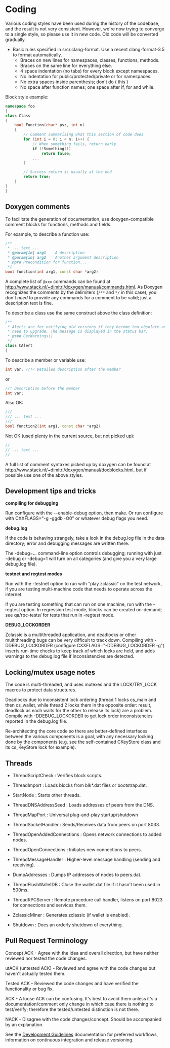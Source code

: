 Coding
====================

Various coding styles have been used during the history of the codebase,
and the result is not very consistent. However, we're now trying to converge to
a single style, so please use it in new code. Old code will be converted
gradually.
- Basic rules specified in src/.clang-format. Use a recent clang-format-3.5 to format automatically.
  - Braces on new lines for namespaces, classes, functions, methods.
  - Braces on the same line for everything else.
  - 4 space indentation (no tabs) for every block except namespaces.
  - No indentation for public/protected/private or for namespaces.
  - No extra spaces inside parenthesis; don't do ( this )
  - No space after function names; one space after if, for and while.

Block style example:
```c++
namespace foo
{
class Class
{
    bool Function(char* psz, int n)
    {
        // Comment summarising what this section of code does
        for (int i = 0; i < n; i++) {
            // When something fails, return early
            if (!Something())
                return false;
            ...
        }

        // Success return is usually at the end
        return true;
    }
}
}
```

Doxygen comments
-----------------

To facilitate the generation of documentation, use doxygen-compatible comment blocks for functions, methods and fields.

For example, to describe a function use:
```c++
/**
 * ... text ...
 * @param[in] arg1    A description
 * @param[in] arg2    Another argument description
 * @pre Precondition for function...
 */
bool function(int arg1, const char *arg2)
```
A complete list of `@xxx` commands can be found at http://www.stack.nl/~dimitri/doxygen/manual/commands.html.
As Doxygen recognizes the comments by the delimiters (`/**` and `*/` in this case), you don't
*need* to provide any commands for a comment to be valid; just a description text is fine.

To describe a class use the same construct above the class definition:
```c++
/**
 * Alerts are for notifying old versions if they become too obsolete and
 * need to upgrade. The message is displayed in the status bar.
 * @see GetWarnings()
 */
class CAlert
{
```

To describe a member or variable use:
```c++
int var; //!< Detailed description after the member
```

or
```cpp
//! Description before the member
int var;
```

Also OK:
```c++
///
/// ... text ...
///
bool function2(int arg1, const char *arg2)
```

Not OK (used plenty in the current source, but not picked up):
```c++
//
// ... text ...
//
```

A full list of comment syntaxes picked up by doxygen can be found at http://www.stack.nl/~dimitri/doxygen/manual/docblocks.html,
but if possible use one of the above styles.

Development tips and tricks
---------------------------

**compiling for debugging**

Run configure with the --enable-debug option, then make. Or run configure with
CXXFLAGS="-g -ggdb -O0" or whatever debug flags you need.

**debug.log**

If the code is behaving strangely, take a look in the debug.log file in the data directory;
error and debugging messages are written there.

The -debug=... command-line option controls debugging; running with just -debug or -debug=1 will turn
on all categories (and give you a very large debug.log file).

**testnet and regtest modes**

Run with the -testnet option to run with "play zclassic" on the test network, if you
are testing multi-machine code that needs to operate across the internet.

If you are testing something that can run on one machine, run with the -regtest option.
In regression test mode, blocks can be created on-demand; see qa/rpc-tests/ for tests
that run in -regtest mode.

**DEBUG_LOCKORDER**

Zclassic is a multithreaded application, and deadlocks or other multithreading bugs
can be very difficult to track down. Compiling with -DDEBUG_LOCKORDER (configure
CXXFLAGS="-DDEBUG_LOCKORDER -g") inserts run-time checks to keep track of which locks
are held, and adds warnings to the debug.log file if inconsistencies are detected.

Locking/mutex usage notes
-------------------------

The code is multi-threaded, and uses mutexes and the
LOCK/TRY_LOCK macros to protect data structures.

Deadlocks due to inconsistent lock ordering (thread 1 locks cs_main
and then cs_wallet, while thread 2 locks them in the opposite order:
result, deadlock as each waits for the other to release its lock) are
a problem. Compile with -DDEBUG_LOCKORDER to get lock order
inconsistencies reported in the debug.log file.

Re-architecting the core code so there are better-defined interfaces
between the various components is a goal, with any necessary locking
done by the components (e.g. see the self-contained CKeyStore class
and its cs_KeyStore lock for example).

Threads
-------

- ThreadScriptCheck : Verifies block scripts.

- ThreadImport : Loads blocks from blk*.dat files or bootstrap.dat.

- StartNode : Starts other threads.

- ThreadDNSAddressSeed : Loads addresses of peers from the DNS.

- ThreadMapPort : Universal plug-and-play startup/shutdown

- ThreadSocketHandler : Sends/Receives data from peers on port 8033.

- ThreadOpenAddedConnections : Opens network connections to added nodes.

- ThreadOpenConnections : Initiates new connections to peers.

- ThreadMessageHandler : Higher-level message handling (sending and receiving).

- DumpAddresses : Dumps IP addresses of nodes to peers.dat.

- ThreadFlushWalletDB : Close the wallet.dat file if it hasn't been used in 500ms.

- ThreadRPCServer : Remote procedure call handler, listens on port 8023 for connections and services them.

- ZclassicMiner : Generates zclassic (if wallet is enabled).

- Shutdown : Does an orderly shutdown of everything.

Pull Request Terminology
------------------------

Concept ACK - Agree with the idea and overall direction, but have neither reviewed nor tested the code changes.

utACK (untested ACK) - Reviewed and agree with the code changes but haven't actually tested them.

Tested ACK - Reviewed the code changes and have verified the functionality or bug fix.

ACK -  A loose ACK can be confusing. It's best to avoid them unless it's a documentation/comment only change in which case there is nothing to test/verify; therefore the tested/untested distinction is not there.

NACK - Disagree with the code changes/concept. Should be accompanied by an explanation.

See the [Development Guidelines](https://zclassic.readthedocs.io/en/latest/rtd_pages/development_guidelines.html) documentation for preferred workflows, information on continuous integration and release versioning.